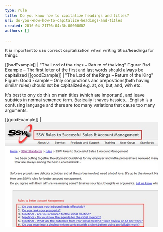 ```yaml
---
type: rule
title: Do you know how to capitalize headings and titles?
uri: do-you-know-how-to-capitalize-headings-and-titles
created: 2016-04-21T06:04:30.0000000Z
authors: []

---
```


It is important to use correct capitalization when writing titles/headings for things.

[[badExample]]
|  "The Lord of the rings – Return of the king" 
Figure: Bad Example – The first letter of the first and last words should always be capitalized
[[goodExample]]
|  "The Lord of the Rings – Return of the King" 
Figure: Good Example – Only conjunctions and prepositions(both having similar rules) should not be capitalized e.g. at, on, but, and, with etc.
 
It's best to only do this on main titles (which are important), and leave subtitles in normal sentence form. Basically it saves hassles... English is a confusing language and there are too many variations that cause too many arguments.


[[goodExample]]
| ![the main title has capitalization and the sub-titles don't](good-example-of-capitalizing-titles.jpg)
